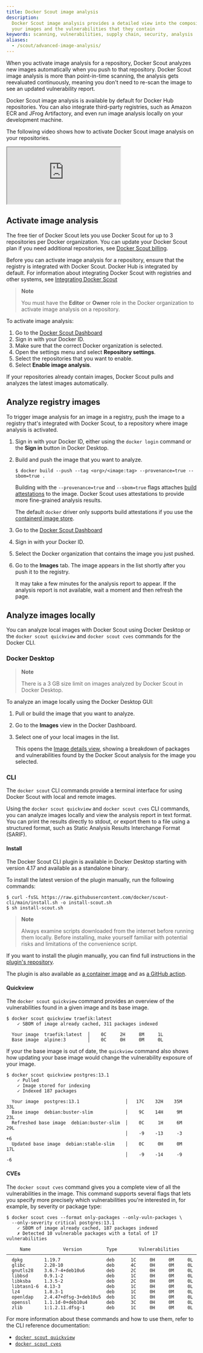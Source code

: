 ```yaml
---
title: Docker Scout image analysis
description:
  Docker Scout image analysis provides a detailed view into the composition of
  your images and the vulnerabilities that they contain
keywords: scanning, vulnerabilities, supply chain, security, analysis
aliases:
  - /scout/advanced-image-analysis/
---
```


When you activate image analysis for a repository, Docker Scout analyzes new
images automatically when you push to that repository. Docker Scout image
analysis is more than point-in-time scanning, the analysis gets reevaluated
continuously, meaning you don't need to re-scan the image to see an updated
vulnerability report.

Docker Scout image analysis is available by default for Docker Hub
repositories. You can also integrate third-party registries, such as Amazon ECR
and JFrog Artifactory, and even run image analysis locally on your development
machine.

The following video shows how to activate Docker Scout image analysis on your
repositories.

<iframe class="border-0 w-full aspect-video mb-8" allow="fullscreen" src="https://www.loom.com/embed/a6fb14ede0a94d0d984edf6cf16604e0?sid=ba34f694-32a6-4b74-b3f8-9cc6b80ef66f"></iframe>

## Activate image analysis

The free tier of Docker Scout lets you use Docker Scout for up to 3
repositories per Docker organization. You can update your Docker Scout plan if
you need additional repositories, see [Docker Scout
billing](../billing/scout-billing.md).

Before you can activate image analysis for a repository, ensure that the
registry is integrated with Docker Scout. Docker Hub is integrated by default.
For information about integrating Docker Scout with registries and other
systems, see [Integrating Docker Scout](./integrations/_index.md)

> **Note**
>
> You must have the **Editor** or **Owner** role in the Docker organization to
> activate image analysis on a repository.

To activate image analysis:

1. Go to the [Docker Scout Dashboard](https://scout.docker.com/)
2. Sign in with your Docker ID.
3. Make sure that the correct Docker organization is selected.
4. Open the settings menu and select **Repository settings**.
5. Select the repositories that you want to enable.
6. Select **Enable image analysis**.

If your repositories already contain images, Docker Scout pulls and analyzes
the latest images automatically.

## Analyze registry images

To trigger image analysis for an image in a registry, push the image to a
registry that's integrated with Docker Scout, to a repository where image
analysis is activated.

1. Sign in with your Docker ID, either using the `docker login` command or the
   **Sign in** button in Docker Desktop.
2. Build and push the image that you want to analyze.

   ```console
   $ docker build --push --tag <org>/<image:tag> --provenance=true --sbom=true .
   ```

   Building with the `--provenance=true` and `--sbom=true` flags attaches
   [build attestations](../build/attestations/_index.md) to the image. Docker
   Scout uses attestations to provide more fine-grained analysis results.

   The default `docker` driver only supports build attestations if you use the
   [containerd image store](../desktop/containerd.md).

3. Go to the [Docker Scout Dashboard](https://scout.docker.com/)
4. Sign in with your Docker ID.
5. Select the Docker organization that contains the image you just pushed.
6. Go to the **Images** tab. The image appears in the list shortly after you
   push it to the registry.

   It may take a few minutes for the analysis report to appear. If the analysis
   report is not available, wait a moment and then refresh the page.

## Analyze images locally

You can analyze local images with Docker Scout using Docker Desktop or the
`docker scout quickview` and `docker scout cves` commands for the Docker CLI.

### Docker Desktop

> **Note**
>
> There is a 3 GB size limit on images analyzed by Docker Scout in Docker
> Desktop.

To analyze an image locally using the Docker Desktop GUI:

1. Pull or build the image that you want to analyze.
2. Go to the **Images** view in the Docker Dashboard.
3. Select one of your local images in the list.

   This opens the [Image details view](./image-details-view.md), showing a
   breakdown of packages and vulnerabilities found by the Docker Scout analysis
   for the image you selected.

### CLI

The `docker scout` CLI commands provide a terminal interface for using Docker
Scout with local and remote images.

Using the `docker scout quickview` and `docker scout cves` CLI commands, you
can analyze images locally and view the analysis report in text format. You can
print the results directly to stdout, or export them to a file using a
structured format, such as Static Analysis Results Interchange Format (SARIF).

#### Install

The Docker Scout CLI plugin is available in Docker Desktop starting with
version 4.17 and available as a standalone binary.

To install the latest version of the plugin manually, run the following
commands:

```console
$ curl -fsSL https://raw.githubusercontent.com/docker/scout-cli/main/install.sh -o install-scout.sh
$ sh install-scout.sh
```

> **Note**
>
> Always examine scripts downloaded from the internet before running them
> locally. Before installing, make yourself familiar with potential risks and
> limitations of the convenience script.

If you want to install the plugin manually, you can find full instructions in
the [plugin's repository](https://github.com/docker/scout-cli).

The plugin is also available as [a container image](https://hub.docker.com/r/docker/scout-cli)
and as [a GitHub action](https://github.com/docker/scout-action).

#### Quickview

The `docker scout quickview` command provides an overview of the
vulnerabilities found in a given image and its base image.

```console
$ docker scout quickview traefik:latest
    ✓ SBOM of image already cached, 311 packages indexed

  Your image  traefik:latest  │    0C     2H     8M     1L
  Base image  alpine:3        │    0C     0H     0M     0L
```

If your the base image is out of date, the `quickview` command also shows how
updating your base image would change the vulnerability exposure of your image.

```console
$ docker scout quickview postgres:13.1
    ✓ Pulled
    ✓ Image stored for indexing
    ✓ Indexed 187 packages

  Your image  postgres:13.1                 │   17C    32H    35M    33L
  Base image  debian:buster-slim            │    9C    14H     9M    23L
  Refreshed base image  debian:buster-slim  │    0C     1H     6M    29L
                                            │    -9    -13     -3     +6
  Updated base image  debian:stable-slim    │    0C     0H     0M    17L
                                            │    -9    -14     -9     -6
```

#### CVEs

The `docker scout cves` command gives you a complete view of all the
vulnerabilities in the image. This command supports several flags that lets you
specify more precisely which vulnerabilities you're interested in, for example,
by severity or package type:

```console
$ docker scout cves --format only-packages --only-vuln-packages \
  --only-severity critical postgres:13.1
    ✓ SBOM of image already cached, 187 packages indexed
    ✗ Detected 10 vulnerable packages with a total of 17 vulnerabilities

     Name            Version         Type        Vulnerabilities
───────────────────────────────────────────────────────────────────────────
  dpkg        1.19.7                 deb      1C     0H     0M     0L
  glibc       2.28-10                deb      4C     0H     0M     0L
  gnutls28    3.6.7-4+deb10u6        deb      2C     0H     0M     0L
  libbsd      0.9.1-2                deb      1C     0H     0M     0L
  libksba     1.3.5-2                deb      2C     0H     0M     0L
  libtasn1-6  4.13-3                 deb      1C     0H     0M     0L
  lz4         1.8.3-1                deb      1C     0H     0M     0L
  openldap    2.4.47+dfsg-3+deb10u5  deb      1C     0H     0M     0L
  openssl     1.1.1d-0+deb10u4       deb      3C     0H     0M     0L
  zlib        1:1.2.11.dfsg-1        deb      1C     0H     0M     0L
```

For more information about these commands and how to use them, refer to the CLI
reference documentation:

- [`docker scout quickview`](../engine/reference/commandline/scout_quickview.md)
- [`docker scout cves`](../engine/reference/commandline/scout_cves.md)
